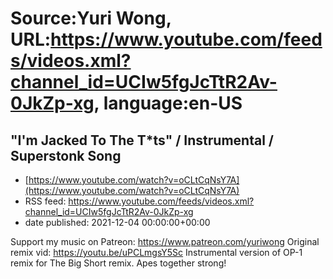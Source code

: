 # Source:Yuri Wong, URL:https://www.youtube.com/feeds/videos.xml?channel_id=UCIw5fgJcTtR2Av-0JkZp-xg, language:en-US

## "I'm Jacked To The T*ts" / Instrumental / Superstonk Song
 - [https://www.youtube.com/watch?v=oCLtCqNsY7A](https://www.youtube.com/watch?v=oCLtCqNsY7A)
 - RSS feed: https://www.youtube.com/feeds/videos.xml?channel_id=UCIw5fgJcTtR2Av-0JkZp-xg
 - date published: 2021-12-04 00:00:00+00:00

Support my music on Patreon: https://www.patreon.com/yuriwong Original remix vid: https://youtu.be/uPCLmgsY5Sc
Instrumental version of OP-1 remix for The Big Short remix. Apes together strong!

